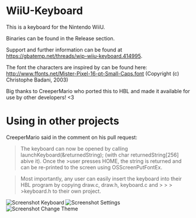 # WiiU-Keyboard

This is a keyboard for the Nintendo WiiU.

Binaries can be found in the Release section.

Support and further information can be found at https://gbatemp.net/threads/wip-wiiu-keyboard.414995.

The font the characters are inspired by can be found here: http://www.ffonts.net/Mister-Pixel-16-pt-Small-Caps.font (Copyright (c) Christophe Badani, 2003)

Big thanks to CreeperMario who ported this to HBL and made it available for use by other developers! <3

# Using in other projects

CreeperMario said in the comment on his pull request:

>The keyboard can now be opened by calling launchKeyboard(&returnedString); (with char returnedString[256] abive it). Once the >user presses HOME, the string is returned and can be re-printed to the screen using OSScreenPutFontEx.

>Most importantly, any user can easily insert the keyboard into their HBL program by copying draw.c, draw.h, keyboard.c and > > > >keyboard.h to their own project.

![Screenshot Keyboard](http://abload.de/img/fru16.jpg)
![Screenshot Settings](http://abload.de/img/mmqca.jpg)
![Screenshot Change Theme](http://abload.de/img/errfk.jpg)
